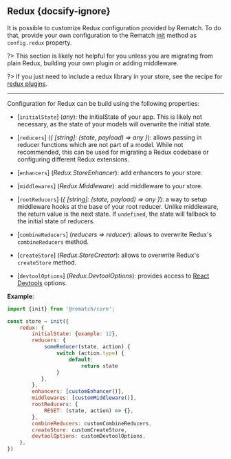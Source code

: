 ## Redux {docsify-ignore}

It is possible to customize Redux configuration provided by Rematch. To do that, provide your own configuration to the Rematch [init](api/reference.md#init) method as `config.redux` property.

?> This section is likely not helpful for you unless you are migrating from plain Redux, building your own plugin or adding middleware.

?> If you just need to include a redux library in your store, see the recipe for [redux plugins](recipes/reduxplugins.md#adding-existing-redux-libraries-to-your-store).

---

Configuration for Redux can be build using the following properties:

- [`initialState`] (*any*): the initialState of your app. This is likely not necessary, as the state of your models will overwrite the initial state.

- [`reducers`] (*{ [string]: (state, payload) => any }*): allows passing in reducer functions which are not part of a model. While not recommended, this can be used for migrating a Redux codebase or configuring different Redux extensions.

- [`enhancers`] (*Redux.StoreEnhancer*): add enhancers to your store.

- [`middlewares`] (*Redux.Middleware*): add middleware to your store.

- [`rootReducers`] (*{ [string]: (state, payload) => any }*): a way to setup middleware hooks at the base of your root reducer. Unlike middleware, the return value is the next state. If `undefined`, the state will fallback to the initial state of reducers.

- [`combineReducers`] (*reducers => reducer*): allows to overwrite Redux's `combineReducers` method.

- [`createStore`] (*Redux.StoreCreator*): allows to overwrite Redux's `createStore` method.

- [`devtoolOptions`] (*Redux.DevtoolOptions*): provides access to [React Devtools](https://github.com/facebook/react/tree/master/packages/react-devtools) options.


**Example**:

```javascript
import {init} from '@rematch/core';

const store = init({
    redux: {
        initialState: {example: 12},
        reducers: {
            someReducer(state, action) {
                switch (action.type) {
                    default:
                        return state
                }
           },
        },
        enhancers: [customEnhancer()],
        middlewares: [customMiddleware()],
		rootReducers: {
			RESET: (state, action) => {},
		},
        combineReducers: customCombineReducers,
		createStore: customCreateStore,
		devtoolOptions: customDevtoolOptions,
    },
})
```
